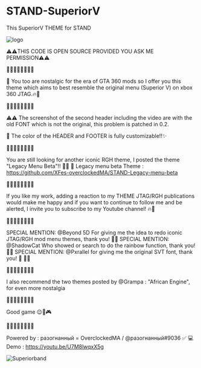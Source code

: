 # STAND-SuperiorV
This SuperiorV THEME for STAND

![logo](https://user-images.githubusercontent.com/130534944/231552107-257db78a-1d2d-49ba-bbc2-4f5dbf61ea7a.png)

⚠️⚠️THIS CODE IS OPEN SOURCE PROVIDED YOU ASK ME PERMISSION⚠️⚠️

🚧🚧🚧🚧🚧🚧🚧🚧

💎 You too are nostalgic for the era of GTA 360 mods so I offer you this theme which aims to best resemble the original menu (Superior V) on xbox 360 JTAG.🔥🧨

🚧🚧🚧🚧🚧🚧🚧🚧

⚠️⚠️ The screenshot of the second header including the video are with the old FONT which is not the original, this problem is patched in 0.2.

💎 The color of the HEADER and FOOTER is fully customizable!!✨

🚧🚧🚧🚧🚧🚧🚧🚧

You are still looking for another iconic RGH theme, I posted the theme "Legacy Menu Beta"!! 🐍✅
💎 Legacy menu beta Theme : 
https://github.com/XFes-overclockedMA/STAND-Legacy-menu-beta

🚧🚧🚧🚧🚧🚧🚧🚧

If you like my work, adding a reaction to my THEME JTAG/RGH publications
would make me happy and if you want to continue to follow me and be alerted, 
I invite you to subscribe to my Youtube channel! 🔥🧨

🚧🚧🚧🚧🚧🚧🚧🚧

SPECIAL MENTION: @Beyond 5D For giving me the idea to redo iconic JTAG/RGH mod menu themes, thank you! 💪🔥
SPECIAL MENTION: @ShadowCat Who showed or search to do the rainbow function, thank you! 💪🔥
SPECIAL MENTION: @Pxrallel  for giving me the original SVT font, thank you! :muscle: 💪🔥

🚧🚧🚧🚧🚧🚧🚧🚧

I also recommend the two themes posted by @Grampa : "African Engine", for even more nostalgia

🚧🚧🚧🚧🚧🚧🚧🚧

Good game 😉🚀🎮

🚧🚧🚧🚧🚧🚧🚧🚧

Powered by : разогнанный = OverclockedMA / @разогнанный#9036 ✅ 
💻 Demo : https://youtu.be/U7M8lwqxX5g

![Superiorband](https://user-images.githubusercontent.com/130534944/231552097-1248b8cc-93dd-48cc-ab67-0aafd60bd261.png)
